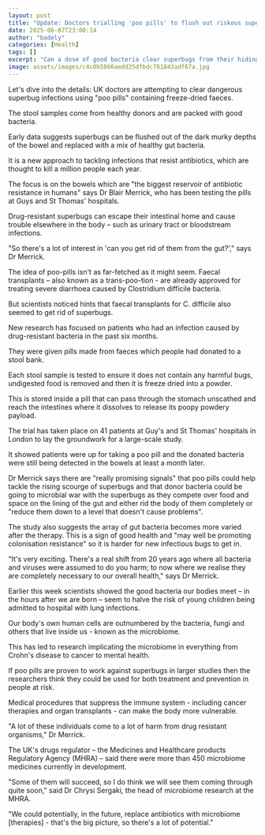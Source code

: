 ```yaml
---
layout: post
title: "Update: Doctors trialling 'poo pills' to flush out riskous superbugs"
date: 2025-06-07T23:00:14
author: "badely"
categories: [Health]
tags: []
excerpt: "Can a dose of good bacteria clear superbugs from their hiding place in the bowels?"
image: assets/images/c4c0b5866aedd25dfbdc761843adf67a.jpg
---
```


Let's dive into the details: UK doctors are attempting to clear dangerous superbug infections using "poo pills" containing freeze-dried faeces.

The stool samples come from healthy donors and are packed with good bacteria.

Early data suggests superbugs can be flushed out of the dark murky depths of the bowel and replaced with a mix of healthy gut bacteria.

It is a new approach to tackling infections that resist antibiotics, which are thought to kill a million people each year.

The focus is on the bowels which are "the biggest reservoir of antibiotic resistance in humans" says Dr Blair Merrick, who has been testing the pills at Guys and St Thomas' hospitals.

Drug-resistant superbugs can escape their intestinal home and cause trouble elsewhere in the body – such as urinary tract or bloodstream infections.

"So there's a lot of interest in 'can you get rid of them from the gut?'," says Dr Merrick.

The idea of poo-pills isn't as far-fetched as it might seem. Faecal transplants – also known  as a trans-poo-tion - are already approved for treating severe diarrhoea caused by Clostridium difficile bacteria.

But scientists noticed hints that faecal transplants for C. difficile also seemed to get rid of superbugs.

New research has focused on patients who had an infection caused by drug-resistant bacteria in the past six months.

They were given pills made from faeces which people had donated to a stool bank.

Each stool sample is tested to ensure it does not contain any harmful bugs, undigested food is removed and then it is freeze dried into a powder.

This is stored inside a pill that can pass through the stomach unscathed and reach the intestines where it dissolves to release its poopy powdery payload.

The trial has taken place on 41 patients at Guy's and St Thomas' hospitals in London to lay the groundwork for a large-scale study. 

It showed patients were up for taking a poo pill and the donated bacteria were still being detected in the bowels at least a month later.

Dr Merrick says there are "really promising signals" that poo pills could help tackle the rising scourge of superbugs and that donor bacteria could be going to microbial war with the superbugs as they compete over food and space on the lining of the gut and either rid the body of them completely or "reduce them down to a level that doesn't cause problems".

The study also suggests the array of gut bacteria becomes more varied after the therapy. This is a sign of good health and "may well be promoting colonisation resistance" so it is harder for new infectious bugs to get in.

"It's very exciting. There's a real shift from 20 years ago where all bacteria and viruses were assumed to do you harm; to now where we realise they are completely necessary to our overall health," says Dr Merrick.

Earlier this week scientists showed the good bacteria our bodies meet – in the hours after we are born – seem to halve the risk of young children being admitted to hospital with lung infections.

Our body's own human cells are outnumbered by the bacteria, fungi and others that live inside us - known as the microbiome.

This has led to research implicating the microbiome in everything from Crohn's disease to cancer to mental health. 

If poo pills are proven to work against superbugs in larger studies then the researchers think they could be used for both treatment and prevention in people at risk. 

Medical procedures that suppress the immune system - including cancer therapies and organ transplants - can make the body more vulnerable.

"A lot of these individuals come to a lot of harm from drug resistant organisms," Dr Merrick.

The UK's drugs regulator – the Medicines and Healthcare products Regulatory Agency (MHRA) – said there were more than 450 microbiome medicines currently in development.

"Some of them will succeed, so I do think we will see them coming through quite soon," said Dr Chrysi Sergaki, the head of microbiome research at the MHRA.

"We could potentially, in the future, replace antibiotics with microbiome [therapies] - that's the big picture, so there's a lot of potential."

